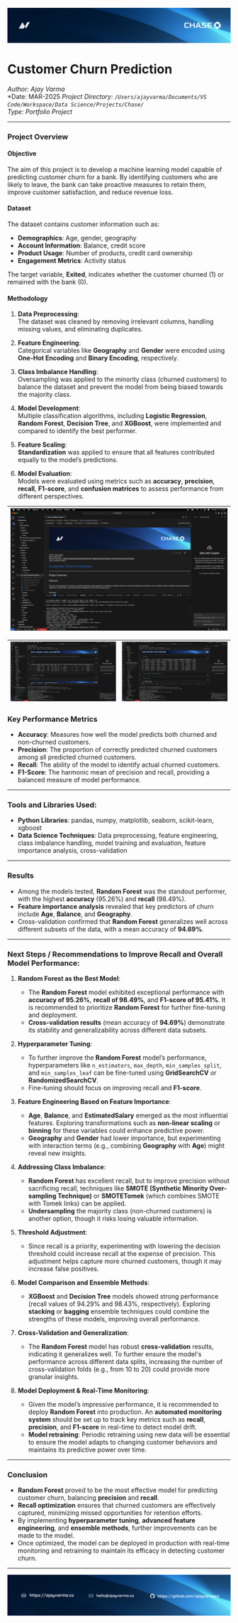 ![Data Loading](./Data/images/chase-top-banner3.png)


# Customer Churn Prediction

*Author: Ajay Varma*  
*Date: MAR-2025
*Project Directory: `/Users/ajayvarma/Documents/VS Code/Workspace/Data Science/Projects/Chase/`*  
*Type: Portfolio Project*

---

### Project Overview

#### Objective
The aim of this project is to develop a machine learning model capable of predicting customer churn for a bank. By identifying customers who are likely to leave, the bank can take proactive measures to retain them, improve customer satisfaction, and reduce revenue loss.

#### Dataset
The dataset contains customer information such as:
- **Demographics**: Age, gender, geography
- **Account Information**: Balance, credit score
- **Product Usage**: Number of products, credit card ownership
- **Engagement Metrics**: Activity status

The target variable, **Exited**, indicates whether the customer churned (1) or remained with the bank (0).

#### Methodology

1. **Data Preprocessing**:  
   The dataset was cleaned by removing irrelevant columns, handling missing values, and eliminating duplicates. 

2. **Feature Engineering**:  
   Categorical variables like **Geography** and **Gender** were encoded using **One-Hot Encoding** and **Binary Encoding**, respectively.

3. **Class Imbalance Handling**:  
   Oversampling was applied to the minority class (churned customers) to balance the dataset and prevent the model from being biased towards the majority class.

4. **Model Development**:  
   Multiple classification algorithms, including **Logistic Regression**, **Random Forest**, **Decision Tree**, and **XGBoost**, were implemented and compared to identify the best performer.

5. **Feature Scaling**:  
   **Standardization** was applied to ensure that all features contributed equally to the model’s predictions.

6. **Model Evaluation**:  
   Models were evaluated using metrics such as **accuracy**, **precision**, **recall**, **F1-score**, and **confusion matrices** to assess performance from different perspectives.



| ![Image 1](https://github.com/ajayvarmaco/chase/blob/main/Data/images/chase-vs-code-1.png) |
|------------------------------------------------------------------------------------------------|

| ![Image 2](https://github.com/ajayvarmaco/chase/blob/main/Data/images/chase-vs-code-2.png) | ![Image 3](https://github.com/ajayvarmaco/chase/blob/main/Data/images/chase-vs-code-3.png) |
|------------------------------------------------------------------------------------------------|------------------------------------------------------------------------------------------------|

### Key Performance Metrics

- **Accuracy**: Measures how well the model predicts both churned and non-churned customers.
- **Precision**: The proportion of correctly predicted churned customers among all predicted churned customers.
- **Recall**: The ability of the model to identify actual churned customers.
- **F1-Score**: The harmonic mean of precision and recall, providing a balanced measure of model performance.

---

### Tools and Libraries Used:
- **Python Libraries**: pandas, numpy, matplotlib, seaborn, scikit-learn, xgboost
- **Data Science Techniques**: Data preprocessing, feature engineering, class imbalance handling, model training and evaluation, feature importance analysis, cross-validation


---

### Results

- Among the models tested, **Random Forest** was the standout performer, with the highest **accuracy** (95.26%) and **recall** (98.49%).
- **Feature importance analysis** revealed that key predictors of churn include **Age**, **Balance**, and **Geography**.
- Cross-validation confirmed that **Random Forest** generalizes well across different subsets of the data, with a mean accuracy of **94.69%**.

---

### Next Steps / Recommendations to Improve Recall and Overall Model Performance:

1. **Random Forest as the Best Model**:
   - The **Random Forest** model exhibited exceptional performance with **accuracy of 95.26%**, **recall of 98.49%**, and **F1-score of 95.41%**. It is recommended to prioritize **Random Forest** for further fine-tuning and deployment.
   - **Cross-validation results** (mean accuracy of **94.69%**) demonstrate its stability and generalizability across different data subsets.

2. **Hyperparameter Tuning**:
   - To further improve the **Random Forest** model’s performance, hyperparameters like `n_estimators`, `max_depth`, `min_samples_split`, and `min_samples_leaf` can be fine-tuned using **GridSearchCV** or **RandomizedSearchCV**.
   - Fine-tuning should focus on improving recall and **F1-score**.

3. **Feature Engineering Based on Feature Importance**:
   - **Age**, **Balance**, and **EstimatedSalary** emerged as the most influential features. Exploring transformations such as **non-linear scaling** or **binning** for these variables could enhance predictive power.
   - **Geography** and **Gender** had lower importance, but experimenting with interaction terms (e.g., combining **Geography** with **Age**) might reveal new insights.

4. **Addressing Class Imbalance**:
   - **Random Forest** has excellent recall, but to improve precision without sacrificing recall, techniques like **SMOTE (Synthetic Minority Over-sampling Technique)** or **SMOTETomek** (which combines SMOTE with Tomek links) can be applied.
   - **Undersampling** the majority class (non-churned customers) is another option, though it risks losing valuable information.

5. **Threshold Adjustment**:
   - Since recall is a priority, experimenting with lowering the decision threshold could increase recall at the expense of precision. This adjustment helps capture more churned customers, though it may increase false positives.

6. **Model Comparison and Ensemble Methods**:
   - **XGBoost** and **Decision Tree** models showed strong performance (recall values of 94.29% and 98.43%, respectively). Exploring **stacking** or **bagging** ensemble techniques could combine the strengths of these models, improving overall performance.

7. **Cross-Validation and Generalization**:
   - The **Random Forest** model has robust **cross-validation** results, indicating it generalizes well. To further ensure the model's performance across different data splits, increasing the number of cross-validation folds (e.g., from 10 to 20) could provide more granular insights.

8. **Model Deployment & Real-Time Monitoring**:
   - Given the model’s impressive performance, it is recommended to deploy **Random Forest** into production. An **automated monitoring system** should be set up to track key metrics such as **recall**, **precision**, and **F1-score** in real-time to detect model drift.
   - **Model retraining**: Periodic retraining using new data will be essential to ensure the model adapts to changing customer behaviors and maintains its predictive power over time.

---

### Conclusion

- **Random Forest** proved to be the most effective model for predicting customer churn, balancing **precision** and **recall**.
- **Recall optimization** ensures that churned customers are effectively captured, minimizing missed opportunities for retention efforts.
- By implementing **hyperparameter tuning**, **advanced feature engineering**, and **ensemble methods**, further improvements can be made to the model.
- Once optimized, the model can be deployed in production with real-time monitoring and retraining to maintain its efficacy in detecting customer churn.

---

![Data Loading](./Data/images/chase-bottom-banner.png)
